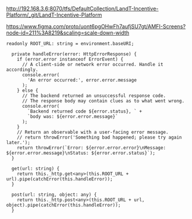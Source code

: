 http://192.168.3.6:8070/tfs/DefaultCollection/LandT-Incentive-Platform/_git/LandT-Incentive-Platform


https://www.figma.com/proto/uont6pgOHwFh7aufjSU7gt/AMFI-Screens?node-id=211%3A8219&scaling=scale-down-width




```
readonly ROOT_URL: string = environment.baseURI;

  private handleError(error: HttpErrorResponse) {
    if (error.error instanceof ErrorEvent) {
      // A client-side or network error occurred. Handle it accordingly.
      console.error(
        'An error occurred:', error.error.message
      );
    } else {
      // The backend returned an unsuccessful response code.
      // The response body may contain clues as to what went wrong.
      console.error(
        `Backend returned code ${error.status}, ` +
        `body was: ${error.error.message}`
      );
    }
    // Return an observable with a user-facing error message.
    // return throwError('Something bad happened; please try again later.');
    return throwError(`Error: ${error.error.error}\nMessage: ${error.error.message}\nStatus: ${error.error.status}`);
  }

  get(url: string) {
    return this._http.get<any>(this.ROOT_URL + url).pipe(catchError(this.handleError));
  }

  post(url: string, object: any) {
    return this._http.post<any>(this.ROOT_URL + url, object).pipe(catchError(this.handleError));
  }
```
